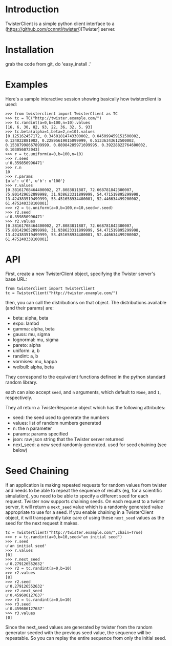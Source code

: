 # Introduction

TwisterClient is a simple python client interface to a
(https://github.com/ccnmtl/twister/)[Twister] server.

# Installation

grab the code from git, do 'easy_install .'

# Examples

Here's a sample interactive session showing basically how
twisterclient is used:

    >>> from twisterclient import TwisterClient as TC
    >>> tc = TC("http://twister.example.com/")
    >>> tc.randint(a=0,b=100,n=10).values
    [16, 6, 30, 82, 93, 22, 36, 32, 5, 93]
    >>> tc.beta(alpha=1,beta=2,n=10).values
    [0.125162457172, 0.34501814743300002, 0.045099459151500002, 0.124022881902, 0.22895619015099999, 0.51336343612500002, 0.15387998667899999, 0.88984285971699995, 0.39228822764600002, 0.103056072043]
    >>> r = tc.uniform(a=0,b=100,n=10)
    >>> r.seed
    u'0.359850996471'
    >>> r.n
    10
    >>> r.params
    {u'a': u'0', u'b': u'100'}
    >>> r.values
    [0.38161708464400002, 27.8083811887, 72.668781842300007, 75.801429652899998, 31.938623311899999, 54.471519895299998, 13.424383519499999, 53.451658934400001, 52.446634499200002, 61.475240338100001]
    >>> r2 = tc.uniform(a=0,b=100,n=10,seed=r.seed)
    >>> r2.seed
    u'0.359850996471'
    >>> r2.values
    [0.38161708464400002, 27.8083811887, 72.668781842300007, 75.801429652899998, 31.938623311899999, 54.471519895299998, 13.424383519499999, 53.451658934400001, 52.446634499200002, 61.475240338100001]

# API

First, create a new TwisterClient object, specifying the Twister
server's base URL:

    from twisterclient import TwisterClient
    tc = TwisterClient("http://twister.example.com/")

then, you can call the distributions on that object. The distributions
available (and their params) are:

* beta: alpha, beta
* expo: lambd
* gamma: alpha, beta
* gauss: mu, sigma
* lognormal: mu, sigma
* pareto: alpha
* uniform: a, b
* randint: a, b
* vormises: mu, kappa
* weibull: alpha, beta

They correspond to the equivalent functions defined in the python
standard random library.

each can also accept `seed`, and `n` arguments, which default to `None`,
and `1`, respectively.

They all return a TwisterResponse object which has the following attributes:

* seed: the seed used to generate the numbers
* values: list of random numbers generated
* n: the n parameter
* params: params specified
* json: raw json string that the Twister server returned
* next_seed: a new seed randomly generated. used for seed chaining (see below)

# Seed Chaining

If an application is making repeated requests for random values from
twister and needs to be able to repeat the sequence of results (eg,
for a scientific simulation), you need to be able to specify a
different seed for each request. Twister now supports chaining
seeds. On each request to a twister server, it will return a
`next_seed` value which is a randomly generated value appropriate to
use for a seed. If you enable chaining in a TwisterClient object, it
will transparently take care of using these `next_seed` values as the
seed for the next request it makes.

    tc = TwisterClient("http://twister.example.com/",chain=True)
    >>> r = tc.randint(a=0,b=10,seed="an initial seed")
    >>> r.seed
    u'an initial seed'
    >>> r.values
    [0]
    >>> r.next_seed
    u'0.279126552632'
    >>> r2 = tc.randint(a=0,b=10)
    >>> r2.values
    [8]
    >>> r2.seed
    u'0.279126552632'
    >>> r2.next_seed
    u'0.459606127637'
    >>> r3 = tc.randint(a=0,b=10)
    >>> r3.seed
    u'0.459606127637'
    >>> r3.values
    [0]

Since the next_seed values are generated by twister from the random
generator seeded with the previous seed value, the sequence will be
repeatable. So you can replay the entire sequence from only the
initial seed.
